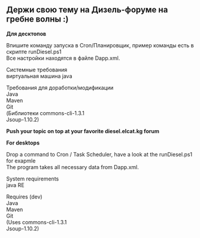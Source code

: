 <h2>Держи свою тему на Дизель-форуме на гребне волны :)</h2>
<b>Для десктопов</b>
<p> 
Впишите команду запуска в Cron/Планировщик, пример команды есть в скрипте runDiesel.ps1<br> Все настройки находятся в файле Dapp.xml.</p>
<p>
Системные требования<br>
виртуальная машина java
</p>
<p>
Требования для доработки/модификации<br>
Java<br>
Maven<br>
Git<br>
(Библиотеки commons-cli-1.3.1<br>
Jsoup-1.10.2)<br>
</p>
<p><b>Push your topic on top at your favorite diesel.elcat.kg forum</b></p>
<b>For desktops</b>
<p> 
Drop a command to Cron / Task Scheduler, have a look at the runDiesel.ps1 for exapmle<br> The program takes all necessary data from Dapp.xml.</p>
<p>
System requirements<br>
java RE
</p>
<p>
Requires (dev)<br>
Java<br>
Maven<br>
Git<br>
(Uses commons-cli-1.3.1<br>
Jsoup-1.10.2)<br>
</p>
